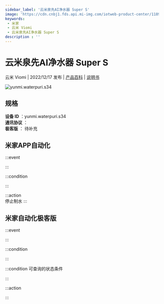 ```yaml
---
sidebar_label: '云米泉先AI净水器 Super S'
image: 'https://cdn.cnbj1.fds.api.mi-img.com/iotweb-product-center/118907e985fdc060d9a1a2dbf430b05f_1668075897605.png?GalaxyAccessKeyId=AKVGLQWBOVIRQ3XLEW&Expires=9223372036854775807&Signature=NrIGO4vyz2HG6JTsndz5Ywu7d7s='
keywords: 
 - 米家
 - 云米 Viomi
 - 云米泉先AI净水器 Super S
description : ''
---
```

# 云米泉先AI净水器 Super S

云米 Viomi | 2022/12/17 发布 | [产品百科](https://home.mi.com/webapp/content/baike/product/index.html?model=yunmi.waterpuri.s34/) | [说明书](https://home.mi.com/views/introduction.html?model=yunmi.waterpuri.s34&region=cn)

![yunmi.waterpuri.s34](https://cdn.cnbj1.fds.api.mi-img.com/iotweb-product-center/118907e985fdc060d9a1a2dbf430b05f_1668075897605.png?GalaxyAccessKeyId=AKVGLQWBOVIRQ3XLEW&Expires=9223372036854775807&Signature=NrIGO4vyz2HG6JTsndz5Ywu7d7s=)

## 规格  
> 
**设备 ID** ：yunmi.waterpuri.s34  
**通讯协议** ：  
**极客版**  ： 待补充 


## 米家APP自动化  

:::event  

:::

:::condition  

:::

:::action   
停止制水
:::

## 米家自动化极客版  

:::event  

:::

:::condition  

:::

:::condition 可查询的状态条件  

:::

:::action  

:::

        
